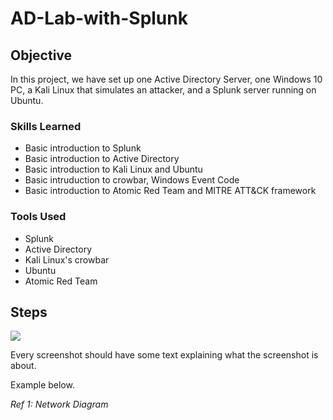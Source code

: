 # AD-Lab-with-Splunk

## Objective

In this project, we have set up one Active Directory Server, one Windows 10 PC, a Kali Linux that simulates an attacker, and a Splunk server running on Ubuntu. 

### Skills Learned

- Basic introduction to Splunk
- Basic introduction to Active Directory
- Basic introduction to Kali Linux and Ubuntu
- Basic intruduction to crowbar, Windows Event Code
- Basic introduction to Atomic Red Team and MITRE ATT&CK framework

### Tools Used
- Splunk
- Active Directory
- Kali Linux's crowbar
- Ubuntu
- Atomic Red Team

## Steps
<a href="https://imgur.com/VsW4P2P"><img src="https://imgur.com/VsW4P2P" /></a>


Every screenshot should have some text explaining what the screenshot is about.

Example below.

*Ref 1: Network Diagram*
